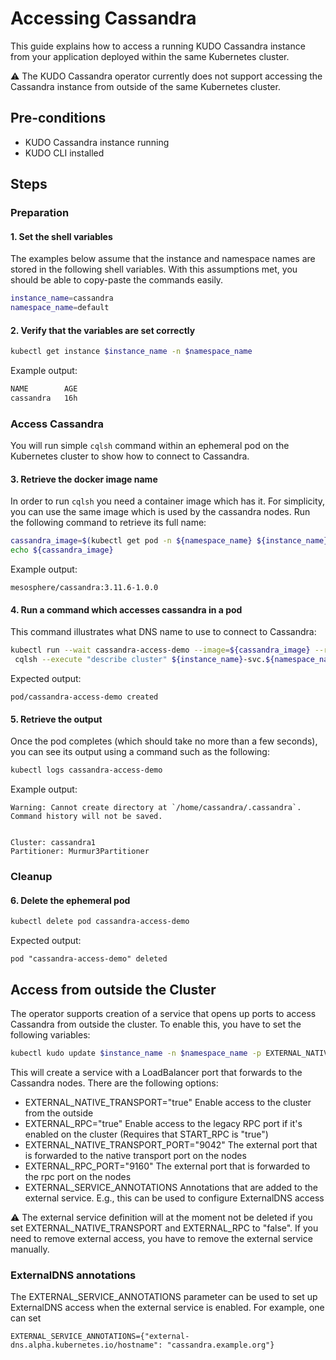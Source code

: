 # Accessing Cassandra

This guide explains how to access a running KUDO Cassandra instance from your
application deployed within the same Kubernetes cluster.

:warning: The KUDO Cassandra operator currently does not support accessing the
Cassandra instance from outside of the same Kubernetes cluster.

## Pre-conditions

- KUDO Cassandra instance running
- KUDO CLI installed

## Steps

### Preparation

#### 1. Set the shell variables

The examples below assume that the instance and namespace names are stored in
the following shell variables. With this assumptions met, you should be able to
copy-paste the commands easily.

```bash
instance_name=cassandra
namespace_name=default
```

#### 2. Verify that the variables are set correctly

```bash
kubectl get instance $instance_name -n $namespace_name
```

Example output:

```bash
NAME        AGE
cassandra   16h
```

### Access Cassandra

You will run simple `cqlsh` command within an ephemeral pod on the Kubernetes
cluster to show how to connect to Cassandra.

#### 3. Retrieve the docker image name

In order to run `cqlsh` you need a container image which has it. For simplicity,
you can use the same image which is used by the cassandra nodes. Run the
following command to retrieve its full name:

```bash
cassandra_image=$(kubectl get pod -n ${namespace_name} ${instance_name}-node-0 --template '{{ (index .spec.containers 0).image }}{{"\n"}}')
echo ${cassandra_image}
```

Example output:

```
mesosphere/cassandra:3.11.6-1.0.0
```

#### 4. Run a command which accesses cassandra in a pod

This command illustrates what DNS name to use to connect to Cassandra:

```bash
kubectl run --wait cassandra-access-demo --image=${cassandra_image} --restart=Never -- \
 cqlsh --execute "describe cluster" ${instance_name}-svc.${namespace_name}.svc.cluster.local
```

Expected output:

```
pod/cassandra-access-demo created
```

#### 5. Retrieve the output

Once the pod completes (which should take no more than a few seconds), you can
see its output using a command such as the following:

```bash
kubectl logs cassandra-access-demo
```

Example output:

```
Warning: Cannot create directory at `/home/cassandra/.cassandra`. Command history will not be saved.


Cluster: cassandra1
Partitioner: Murmur3Partitioner
```

### Cleanup

#### 6. Delete the ephemeral pod

```bash
kubectl delete pod cassandra-access-demo
```

Expected output:

```
pod "cassandra-access-demo" deleted
```

## Access from outside the Cluster

The operator supports creation of a service that opens up ports to access
Cassandra from outside the cluster. To enable this, you have to set the
following variables:

```bash
kubectl kudo update $instance_name -n $namespace_name -p EXTERNAL_NATIVE_TRANSPORT=true
```

This will create a service with a LoadBalancer port that forwards to the
Cassandra nodes. There are the following options:

- EXTERNAL_NATIVE_TRANSPORT="true" Enable access to the cluster from the outside
- EXTERNAL_RPC="true" Enable access to the legacy RPC port if it's enabled on
  the cluster (Requires that START_RPC is "true")
- EXTERNAL_NATIVE_TRANSPORT_PORT="9042" The external port that is forwarded to
  the native transport port on the nodes
- EXTERNAL_RPC_PORT="9160" The external port that is forwarded to the rpc port
  on the nodes
- EXTERNAL_SERVICE_ANNOTATIONS Annotations that are added to the external
  service. E.g., this can be used to configure ExternalDNS access

:warning: The external service definition will at the moment not be deleted if
you set EXTERNAL_NATIVE_TRANSPORT and EXTERNAL_RPC to "false". If you need to
remove external access, you have to remove the external service manually.

### ExternalDNS annotations

The EXTERNAL_SERVICE_ANNOTATIONS parameter can be used to set up ExternalDNS
access when the external service is enabled. For example, one can set

```
EXTERNAL_SERVICE_ANNOTATIONS={"external-dns.alpha.kubernetes.io/hostname": "cassandra.example.org"}
```
